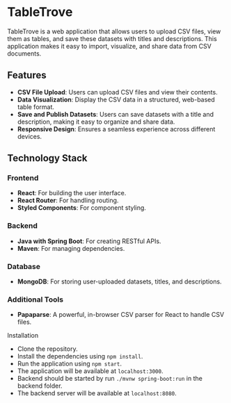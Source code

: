 TableTrove
==========

TableTrove is a web application that allows users to upload CSV files, view them as tables, and save these datasets with titles and descriptions. This application makes it easy to import, visualize, and share data from CSV documents.

Features
--------

*   **CSV File Upload**: Users can upload CSV files and view their contents.
*   **Data Visualization**: Display the CSV data in a structured, web-based table format.
*   **Save and Publish Datasets**: Users can save datasets with a title and description, making it easy to organize and share data.
*   **Responsive Design**: Ensures a seamless experience across different devices.

Technology Stack
----------------

### Frontend

*   **React**: For building the user interface.
*   **React Router**: For handling routing.
*   **Styled Components**: For component styling.

### Backend

*   **Java with Spring Boot**: For creating RESTful APIs.
*   **Maven**: For managing dependencies.

### Database

*   **MongoDB**: For storing user-uploaded datasets, titles, and descriptions.

### Additional Tools

*   **Papaparse**: A powerful, in-browser CSV parser for React to handle CSV files.

Installation

*   Clone the repository.
*   Install the dependencies using `npm install`.
*   Run the application using `npm start`.
*   The application will be available at `localhost:3000`.
*   Backend should be started by run `./mvnw spring-boot:run` in the backend folder.
*   The backend server will be available at `localhost:8080`.